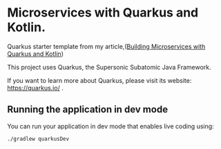 # Microservices with Quarkus and Kotlin.

Quarkus starter template from my article,([Building Microservices with Quarkus and Kotlin](https://medium.com/@kogii/building-microservices-with-quarkus-and-kotlin-27af0cae2fd5))

This project uses Quarkus, the Supersonic Subatomic Java Framework.

If you want to learn more about Quarkus, please visit its website: https://quarkus.io/ .

## Running the application in dev mode

You can run your application in dev mode that enables live coding using:
```shell script
./gradlew quarkusDev
```


